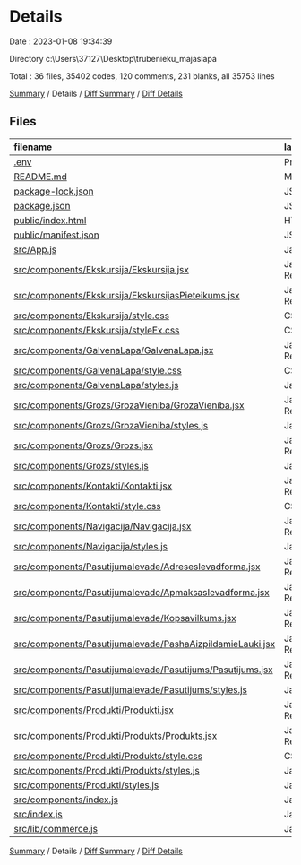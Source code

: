 # Details

Date : 2023-01-08 19:34:39

Directory c:\\Users\\37127\\Desktop\\trubenieku_majaslapa

Total : 36 files,  35402 codes, 120 comments, 231 blanks, all 35753 lines

[Summary](results.md) / Details / [Diff Summary](diff.md) / [Diff Details](diff-details.md)

## Files
| filename | language | code | comment | blank | total |
| :--- | :--- | ---: | ---: | ---: | ---: |
| [.env](/.env) | Properties | 3 | 0 | 0 | 3 |
| [README.md](/README.md) | Markdown | 38 | 0 | 33 | 71 |
| [package-lock.json](/package-lock.json) | JSON | 33,840 | 0 | 1 | 33,841 |
| [package.json](/package.json) | JSON | 65 | 0 | 1 | 66 |
| [public/index.html](/public/index.html) | HTML | 20 | 23 | 1 | 44 |
| [public/manifest.json](/public/manifest.json) | JSON | 25 | 0 | 1 | 26 |
| [src/App.js](/src/App.js) | JavaScript | 73 | 0 | 29 | 102 |
| [src/components/Ekskursija/Ekskursija.jsx](/src/components/Ekskursija/Ekskursija.jsx) | JavaScript React | 121 | 95 | 14 | 230 |
| [src/components/Ekskursija/EkskursijasPieteikums.jsx](/src/components/Ekskursija/EkskursijasPieteikums.jsx) | JavaScript React | 66 | 0 | 9 | 75 |
| [src/components/Ekskursija/style.css](/src/components/Ekskursija/style.css) | CSS | 8 | 0 | 3 | 11 |
| [src/components/Ekskursija/styleEx.css](/src/components/Ekskursija/styleEx.css) | CSS | 0 | 0 | 1 | 1 |
| [src/components/GalvenaLapa/GalvenaLapa.jsx](/src/components/GalvenaLapa/GalvenaLapa.jsx) | JavaScript React | 167 | 0 | 3 | 170 |
| [src/components/GalvenaLapa/style.css](/src/components/GalvenaLapa/style.css) | CSS | 65 | 0 | 15 | 80 |
| [src/components/GalvenaLapa/styles.js](/src/components/GalvenaLapa/styles.js) | JavaScript | 29 | 0 | 1 | 30 |
| [src/components/Grozs/GrozaVieniba/GrozaVieniba.jsx](/src/components/Grozs/GrozaVieniba/GrozaVieniba.jsx) | JavaScript React | 26 | 0 | 6 | 32 |
| [src/components/Grozs/GrozaVieniba/styles.js](/src/components/Grozs/GrozaVieniba/styles.js) | JavaScript | 17 | 0 | 1 | 18 |
| [src/components/Grozs/Grozs.jsx](/src/components/Grozs/Grozs.jsx) | JavaScript React | 42 | 0 | 8 | 50 |
| [src/components/Grozs/styles.js](/src/components/Grozs/styles.js) | JavaScript | 29 | 0 | 1 | 30 |
| [src/components/Kontakti/Kontakti.jsx](/src/components/Kontakti/Kontakti.jsx) | JavaScript React | 84 | 0 | 4 | 88 |
| [src/components/Kontakti/style.css](/src/components/Kontakti/style.css) | CSS | 13 | 0 | 3 | 16 |
| [src/components/Navigacija/Navigacija.jsx](/src/components/Navigacija/Navigacija.jsx) | JavaScript React | 89 | 0 | 5 | 94 |
| [src/components/Navigacija/styles.js](/src/components/Navigacija/styles.js) | JavaScript | 65 | 1 | 2 | 68 |
| [src/components/PasutijumaIevade/AdresesIevadforma.jsx](/src/components/PasutijumaIevade/AdresesIevadforma.jsx) | JavaScript React | 94 | 0 | 15 | 109 |
| [src/components/PasutijumaIevade/ApmaksasIevadforma.jsx](/src/components/PasutijumaIevade/ApmaksasIevadforma.jsx) | JavaScript React | 58 | 0 | 13 | 71 |
| [src/components/PasutijumaIevade/Kopsavilkums.jsx](/src/components/PasutijumaIevade/Kopsavilkums.jsx) | JavaScript React | 30 | 0 | 4 | 34 |
| [src/components/PasutijumaIevade/PashaAizpildamieLauki.jsx](/src/components/PasutijumaIevade/PashaAizpildamieLauki.jsx) | JavaScript React | 26 | 0 | 5 | 31 |
| [src/components/PasutijumaIevade/Pasutijums/Pasutijums.jsx](/src/components/PasutijumaIevade/Pasutijums/Pasutijums.jsx) | JavaScript React | 98 | 0 | 21 | 119 |
| [src/components/PasutijumaIevade/Pasutijums/styles.js](/src/components/PasutijumaIevade/Pasutijums/styles.js) | JavaScript | 51 | 0 | 1 | 52 |
| [src/components/Produkti/Produkti.jsx](/src/components/Produkti/Produkti.jsx) | JavaScript React | 30 | 0 | 6 | 36 |
| [src/components/Produkti/Produkts/Produkts.jsx](/src/components/Produkti/Produkts/Produkts.jsx) | JavaScript React | 29 | 0 | 4 | 33 |
| [src/components/Produkti/Produkts/style.css](/src/components/Produkti/Produkts/style.css) | CSS | 54 | 0 | 13 | 67 |
| [src/components/Produkti/Produkts/styles.js](/src/components/Produkti/Produkts/styles.js) | JavaScript | 18 | 0 | 1 | 19 |
| [src/components/Produkti/styles.js](/src/components/Produkti/styles.js) | JavaScript | 11 | 0 | 1 | 12 |
| [src/components/index.js](/src/components/index.js) | JavaScript | 9 | 0 | 1 | 10 |
| [src/index.js](/src/index.js) | JavaScript | 7 | 1 | 3 | 11 |
| [src/lib/commerce.js](/src/lib/commerce.js) | JavaScript | 2 | 0 | 1 | 3 |

[Summary](results.md) / Details / [Diff Summary](diff.md) / [Diff Details](diff-details.md)